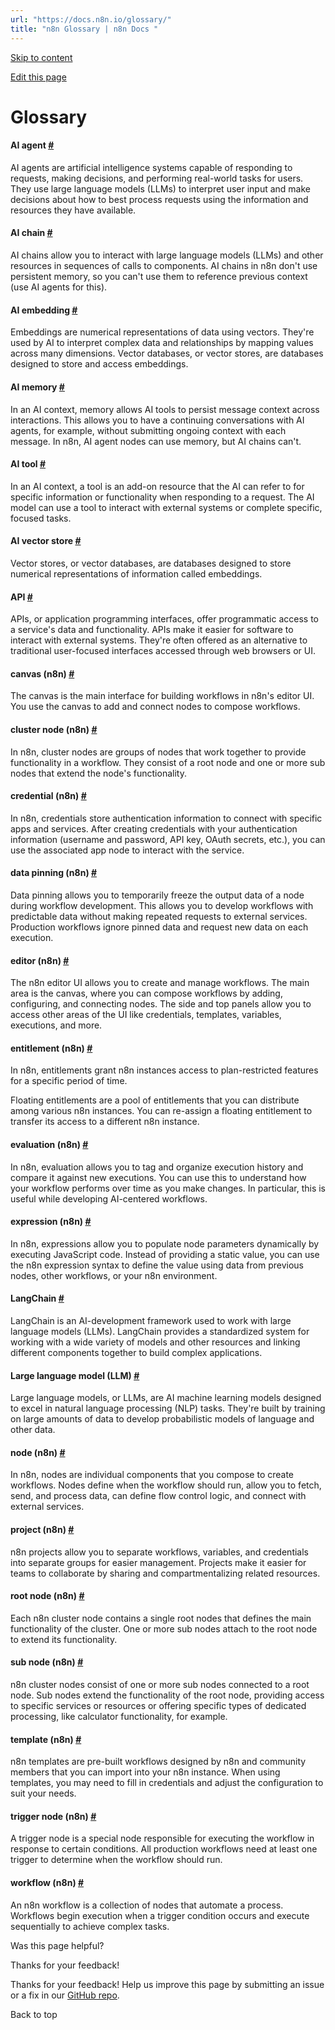 ```yaml
---
url: "https://docs.n8n.io/glossary/"
title: "n8n Glossary | n8n Docs "
---
```


[Skip to content](https://docs.n8n.io/glossary/#ai-agent)

[Edit this page](https://github.com/n8n-io/n8n-docs/edit/main/docs/glossary.md "Edit this page")

# Glossary

#### AI agent [\#](https://docs.n8n.io/glossary/\#ai-agent "Permanent link")

AI agents are artificial intelligence systems capable of responding to requests, making decisions, and performing real-world tasks for users. They use large language models (LLMs) to interpret user input and make decisions about how to best process requests using the information and resources they have available.

#### AI chain [\#](https://docs.n8n.io/glossary/\#ai-chain "Permanent link")

AI chains allow you to interact with large language models (LLMs) and other resources in sequences of calls to components. AI chains in n8n don't use persistent memory, so you can't use them to reference previous context (use AI agents for this).

#### AI embedding [\#](https://docs.n8n.io/glossary/\#ai-embedding "Permanent link")

Embeddings are numerical representations of data using vectors. They're used by AI to interpret complex data and relationships by mapping values across many dimensions. Vector databases, or vector stores, are databases designed to store and access embeddings.

#### AI memory [\#](https://docs.n8n.io/glossary/\#ai-memory "Permanent link")

In an AI context, memory allows AI tools to persist message context across interactions. This allows you to have a continuing conversations with AI agents, for example, without submitting ongoing context with each message. In n8n, AI agent nodes can use memory, but AI chains can't.

#### AI tool [\#](https://docs.n8n.io/glossary/\#ai-tool "Permanent link")

In an AI context, a tool is an add-on resource that the AI can refer to for specific information or functionality when responding to a request. The AI model can use a tool to interact with external systems or complete specific, focused tasks.

#### AI vector store [\#](https://docs.n8n.io/glossary/\#ai-vector-store "Permanent link")

Vector stores, or vector databases, are databases designed to store numerical representations of information called embeddings.

#### API [\#](https://docs.n8n.io/glossary/\#api "Permanent link")

APIs, or application programming interfaces, offer programmatic access to a service's data and functionality. APIs make it easier for software to interact with external systems. They're often offered as an alternative to traditional user-focused interfaces accessed through web browsers or UI.

#### canvas (n8n) [\#](https://docs.n8n.io/glossary/\#canvas-n8n "Permanent link")

The canvas is the main interface for building workflows in n8n's editor UI. You use the canvas to add and connect nodes to compose workflows.

#### cluster node (n8n) [\#](https://docs.n8n.io/glossary/\#cluster-node-n8n "Permanent link")

In n8n, cluster nodes are groups of nodes that work together to provide functionality in a workflow. They consist of a root node and one or more sub nodes that extend the node's functionality.

#### credential (n8n) [\#](https://docs.n8n.io/glossary/\#credential-n8n "Permanent link")

In n8n, credentials store authentication information to connect with specific apps and services. After creating credentials with your authentication information (username and password, API key, OAuth secrets, etc.), you can use the associated app node to interact with the service.

#### data pinning (n8n) [\#](https://docs.n8n.io/glossary/\#data-pinning-n8n "Permanent link")

Data pinning allows you to temporarily freeze the output data of a node during workflow development. This allows you to develop workflows with predictable data without making repeated requests to external services. Production workflows ignore pinned data and request new data on each execution.

#### editor (n8n) [\#](https://docs.n8n.io/glossary/\#editor-n8n "Permanent link")

The n8n editor UI allows you to create and manage workflows. The main area is the canvas, where you can compose workflows by adding, configuring, and connecting nodes. The side and top panels allow you to access other areas of the UI like credentials, templates, variables, executions, and more.

#### entitlement (n8n) [\#](https://docs.n8n.io/glossary/\#entitlement-n8n "Permanent link")

In n8n, entitlements grant n8n instances access to plan-restricted features for a specific period of time.

Floating entitlements are a pool of entitlements that you can distribute among various n8n instances. You can re-assign a floating entitlement to transfer its access to a different n8n instance.

#### evaluation (n8n) [\#](https://docs.n8n.io/glossary/\#evaluation-n8n "Permanent link")

In n8n, evaluation allows you to tag and organize execution history and compare it against new executions. You can use this to understand how your workflow performs over time as you make changes. In particular, this is useful while developing AI-centered workflows.

#### expression (n8n) [\#](https://docs.n8n.io/glossary/\#expression-n8n "Permanent link")

In n8n, expressions allow you to populate node parameters dynamically by executing JavaScript code. Instead of providing a static value, you can use the n8n expression syntax to define the value using data from previous nodes, other workflows, or your n8n environment.

#### LangChain [\#](https://docs.n8n.io/glossary/\#langchain "Permanent link")

LangChain is an AI-development framework used to work with large language models (LLMs). LangChain provides a standardized system for working with a wide variety of models and other resources and linking different components together to build complex applications.

#### Large language model (LLM) [\#](https://docs.n8n.io/glossary/\#large-language-model-llm "Permanent link")

Large language models, or LLMs, are AI machine learning models designed to excel in natural language processing (NLP) tasks. They're built by training on large amounts of data to develop probabilistic models of language and other data.

#### node (n8n) [\#](https://docs.n8n.io/glossary/\#node-n8n "Permanent link")

In n8n, nodes are individual components that you compose to create workflows. Nodes define when the workflow should run, allow you to fetch, send, and process data, can define flow control logic, and connect with external services.

#### project (n8n) [\#](https://docs.n8n.io/glossary/\#project-n8n "Permanent link")

n8n projects allow you to separate workflows, variables, and credentials into separate groups for easier management. Projects make it easier for teams to collaborate by sharing and compartmentalizing related resources.

#### root node (n8n) [\#](https://docs.n8n.io/glossary/\#root-node-n8n "Permanent link")

Each n8n cluster node contains a single root nodes that defines the main functionality of the cluster. One or more sub nodes attach to the root node to extend its functionality.

#### sub node (n8n) [\#](https://docs.n8n.io/glossary/\#sub-node-n8n "Permanent link")

n8n cluster nodes consist of one or more sub nodes connected to a root node. Sub nodes extend the functionality of the root node, providing access to specific services or resources or offering specific types of dedicated processing, like calculator functionality, for example.

#### template (n8n) [\#](https://docs.n8n.io/glossary/\#template-n8n "Permanent link")

n8n templates are pre-built workflows designed by n8n and community members that you can import into your n8n instance. When using templates, you may need to fill in credentials and adjust the configuration to suit your needs.

#### trigger node (n8n) [\#](https://docs.n8n.io/glossary/\#trigger-node-n8n "Permanent link")

A trigger node is a special node responsible for executing the workflow in response to certain conditions. All production workflows need at least one trigger to determine when the workflow should run.

#### workflow (n8n) [\#](https://docs.n8n.io/glossary/\#workflow-n8n "Permanent link")

An n8n workflow is a collection of nodes that automate a process. Workflows begin execution when a trigger condition occurs and execute sequentially to achieve complex tasks.

Was this page helpful?






Thanks for your feedback!






Thanks for your feedback! Help us improve this page by submitting an issue or a fix in our [GitHub repo](https://github.com/n8n-io/n8n-docs).


Back to top